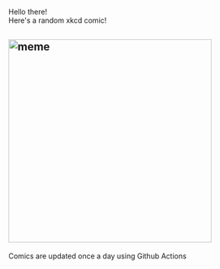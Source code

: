 Hello there! <br>Here's a random xkcd comic!<br>
## <img src="https://imgs.xkcd.com/comics/headlines.png" alt="meme" width="400"/><br>
Comics are updated once a day using Github Actions